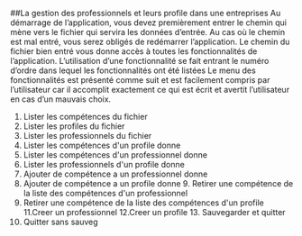 ##La gestion des professionnels et leurs profile dans une entreprises 
Au démarrage de l’application, vous devez premièrement entrer le chemin qui mène vers le fichier qui servira les données d’entrée. 
Au cas où le chemin est mal entré, vous serez obligés de redémarrer l’application. Le chemin du fichier bien entré vous donne accès à 
toutes les fonctionnalités de l’application. L’utilisation d’une fonctionnalité se fait entrant le numéro d’ordre dans lequel les fonctionnalités 
ont été listées Le menu des fonctionnalités est présenté comme suit et est facilement compris par l’utilisateur car il accomplit exactement ce qui
est écrit et avertit l’utilisateur en cas d’un mauvais choix. 

1. Lister les compétences du fichier 
2. Lister les profiles du fichier 
3. Lister les professionnels du fichier 
4. Lister les compétences d'un profile donne 
5. Lister les compétences d'un professionnel donne 
6. Lister les professionnels d'un profile donne 
7. Ajouter de compétence a un professionnel donne 
8. Ajouter de compétence a un profile donne 9. 
Retirer une compétence de la liste des compétences d'un professionnel 
10. Retirer une compétence de la liste des compétences d'un profile 
11.Creer un professionnel 12.Creer un profile 13. Sauvegarder et quitter 
14. Quitter sans sauveg
